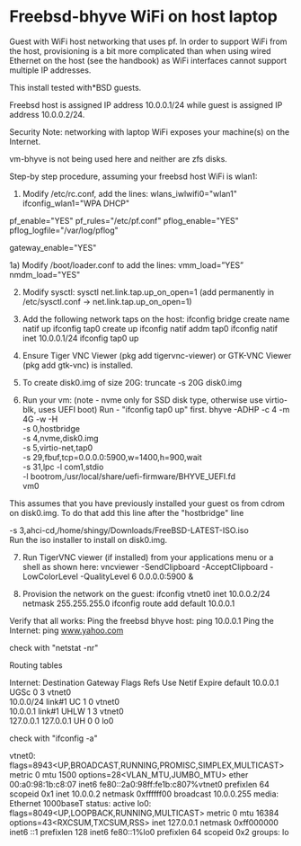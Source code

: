 # Freebsd-bhyve WiFi on host laptop

Guest with WiFi host networking that uses pf.
In order to support WiFi from the host, provisioning is a bit more complicated than when using wired Ethernet on the host (see the handbook) as WiFi interfaces cannot support multiple IP addresses.

This install tested with*BSD guests.

Freebsd host is assigned IP address 10.0.0.1/24 while guest is assigned IP address 10.0.0.2/24.

Security Note: networking with laptop WiFi exposes your machine(s) on the Internet.

vm-bhyve is not being used here and neither are zfs disks.

Step-by step procedure, assuming your freebsd host WiFi is wlan1:

1) Modify /etc/rc.conf, add the lines:
wlans_iwlwifi0="wlan1"
ifconfig_wlan1="WPA DHCP"

pf_enable="YES"
pf_rules="/etc/pf.conf" 
pflog_enable="YES"
pflog_logfile="/var/log/pflog"

gateway_enable="YES"

1a) Modify /boot/loader.conf to add the lines:
vmm_load=”YES” 
nmdm_load="YES"

2) Modify sysctl:
sysctl net.link.tap.up_on_open=1  (add permanently in /etc/sysctl.conf -> net.link.tap.up_on_open=1)

3) Add the following network taps on the host: 
ifconfig bridge create name natif up
ifconfig tap0 create up 
ifconfig natif addm tap0
ifconfig natif inet 10.0.0.1/24
ifconfig tap0 up

4) Ensure Tiger VNC Viewer (pkg add tigervnc-viewer) or GTK-VNC Viewer (pkg add gtk-vnc) is installed.

5) To create disk0.img of size 20G:
truncate -s 20G disk0.img

6) Run your vm: (note - nvme only for SSD disk type, otherwise use virtio-blk, uses UEFI boot) Run - "ifconfig tap0 up" first.
   bhyve -ADHP -c 4 -m 4G -w -H \
        -s 0,hostbridge \
        -s 4,nvme,disk0.img \
        -s 5,virtio-net,tap0 \
        -s 29,fbuf,tcp=0.0.0.0:5900,w=1400,h=900,wait \
        -s 31,lpc -l com1,stdio \
        -l bootrom,/usr/local/share/uefi-firmware/BHYVE_UEFI.fd \
        vm0

This assumes that you have previously installed your guest os from cdrom on disk0.img.
To do that add this line after the "hostbridge" line

-s 3,ahci-cd,/home/shingy/Downloads/FreeBSD-LATEST-ISO.iso \
Run the iso installer to install on disk0.img.

7) Run TigerVNC viewer (if installed) from your applications menu or a shell as shown here:
   vncviewer -SendClipboard -AcceptClipboard -LowColorLevel -QualityLevel 6 0.0.0.0:5900 &

8) Provision the network on the guest:
ifconfig vtnet0 inet 10.0.0.2/24 netmask 255.255.255.0
ifconfig route add default 10.0.0.1

Verify that all works:
Ping the freebsd bhyve host: ping 10.0.0.1
Ping the Internet: ping www.yahoo.com

check with "netstat -nr"

Routing tables

Internet:
Destination        Gateway            Flags    Refs      Use  Netif Expire
default            10.0.0.1           UGSc        0        3 vtnet0       
10.0.0/24          link#1             UC          1        0 vtnet0       
10.0.0.1           link#1             UHLW        1        3 vtnet0       
127.0.0.1          127.0.0.1          UH          0        0    lo0  

check with "ifconfig -a"

vtnet0: flags=8943<UP,BROADCAST,RUNNING,PROMISC,SIMPLEX,MULTICAST> metric 0 mtu 1500
	options=28<VLAN_MTU,JUMBO_MTU>
	ether 00:a0:98:1b:c8:07
	inet6 fe80::2a0:98ff:fe1b:c807%vtnet0 prefixlen 64 scopeid 0x1
	inet 10.0.0.2 netmask 0xffffff00 broadcast 10.0.0.255
	media: Ethernet 1000baseT <full-duplex>
	status: active
lo0: flags=8049<UP,LOOPBACK,RUNNING,MULTICAST> metric 0 mtu 16384
	options=43<RXCSUM,TXCSUM,RSS>
	inet 127.0.0.1 netmask 0xff000000
	inet6 ::1 prefixlen 128
	inet6 fe80::1%lo0 prefixlen 64 scopeid 0x2
	groups: lo








   
